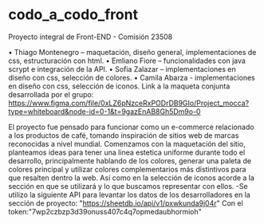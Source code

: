 # codo_a_codo_front
Proyecto integral de Front-END - Comisión 23508

•	Thiago Montenegro – maquetación, diseño general, implementaciones de css, estructuración con html.
•	Emliano Fiore – funcionalidades con java scrypt e integración de la API.
•	Sofia Zalazar – implementaciones en diseño con css, selección de colores.
•	Camila Abarza - implementaciones en diseño con css, selección de iconos.
Link a la maqueta conjunta desarrollada por el grupo: https://www.figma.com/file/0xLZ6pNzceRxPODrDB9GIo/Project_mocca?type=whiteboard&node-id=0-1&t=9gazEnAB8Gh5Dm9o-0

El proyecto fue pensado para funcionar como un e-commerce relacionado a los productos de café, tomando inspiración de sitios web de marcas reconocidas a nivel mundial.
Comenzamos con la maquetación del sitio, planteamos ideas para tener una linea estetica uniforme durante todo el desarrollo, principalmente hablando de los colores, 
generar una paleta de colores principal y utilizar colores complementarios más distintivos para que resalten dentro la web. 
Así como en la selección de iconos acorde a la sección en que se utilizará y lo que buscamos representar con ellos.
-Se utilizo la siguiente API para levantar los datos de los desarrolladores en la sección de proyecto: "https://sheetdb.io/api/v1/pxwkunda9j04r"
 Con el token:"7wp2czbzp3d39onuss407c4q7opmedaubhormioh"
